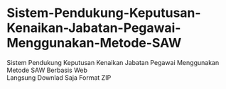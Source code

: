# Sistem-Pendukung-Keputusan-Kenaikan-Jabatan-Pegawai-Menggunakan-Metode-SAW
Sistem Pendukung Keputusan Kenaikan Jabatan Pegawai Menggunakan Metode SAW Berbasis Web <br>
Langsung Downlad Saja Format ZIP
